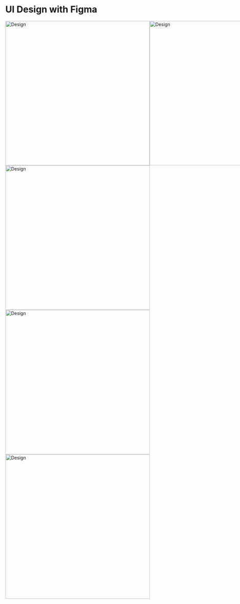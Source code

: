 # UI Design with Figma
<p style="vertical-alignment: top; position:relative;">

  <img src="UI/CourseList.png" title="Design" width="450" style="display: inline-block; margin: 0 auto; max-width: 450px; vertical-align:top;">
    <img src="UI/HomePage.png" title="Design" width="450" style="display: inline-block; margin: 0 auto; max-width: 450px; vertical-align:top;">
  <img src="UI/CourseDetail.png" title="Design" width="450" style="display: inline-block; margin: 0 auto; max-width: 450px; vertical-align:top; position:absolute; top:0;">
   <img src="UI/Sign In.png" title="Design" width="450" style="display: inline-block; margin: 0 auto; max-width: 450px; vertical-align:top;">
   <img src="UI/Sign Up.png" title="Design" width="450" style="display: inline-block; margin: 0 auto; max-width: 450px; vertical-align:top;">
<p>
